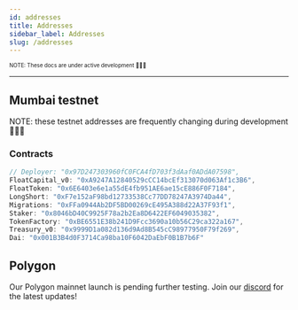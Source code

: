 ```yaml
---
id: addresses
title: Addresses
sidebar_label: Addresses
slug: /addresses
---
```


<sub><sup> NOTE: These docs are under active development 👷‍♀️👷 </sup></sub>

---

## Mumbai testnet

NOTE: these testnet addresses are frequently changing during development 👷‍♀️👷

<!-- See our contract **[Deployer address](https://mumbai.polygonscan.com/address/0x97D247303960fC0FCA4fD703f3dAaf0ADdA07598/)** to keep abreast with the latest deployments. -->

### Contracts

```javascript
// Deployer: "0x97D247303960fC0FCA4fD703f3dAaf0ADdA07598",
FloatCapital_v0: "0xA9247A12840529cCC14bcEf313070d063Af1c3B6",
FloatToken: "0x6E6403e6e1a55dE4fb951AE6ae15cE886F0F7184",
LongShort: "0xF7e152aF98bd12733538Cc77DD78247A3974Da44",
Migrations: "0xFFa0944Ab2DF5BD00269cE495A388d22A37F93f1",
Staker: "0x8046bD40C9925F78a2b2Ea8D6422EF6049035382",
TokenFactory: "0xBE6551E38b241D9Fcc3690a10b56C29ca322a167",
Treasury_v0: "0x9999D1a082d136d9Ad8B545cC98977950F79f269",
Dai: "0x001B3B4d0F3714Ca98ba10F6042DaEbF0B1B7b6F"
```

<!-- ### Markets

```javascript
EthKillers Long = "0x46bf3286cd38B1cb53885Feb08ED61752946dDd8",
EthKillers Short = "0xfF76E7090c7F4645dF52562DfE7CC9504A1Ab911",
PM1 Long = "0xf1f7F7d9654F4A9d0C0c063cbE815A045F21C52C",
PM1 Short = "0xC1e97E49106ad8C80cb5F3432F98d34c9278e9D0",
PM2 Long = "0xDc24f4BD4F9dAC21aBd2e497479D18a87009Fad4",
PM2 Short = "0x75e8EEFfCe2A345aa419bE87C0bA20f8Bc2A72cD",
``` -->

## Polygon

Our Polygon mainnet launch is pending further testing.
Join our [discord](https://discord.gg/qesr2KZAhn) for the latest updates!
